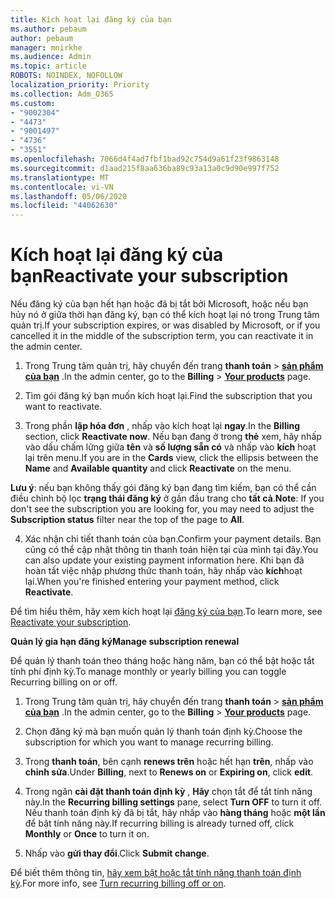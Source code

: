 ```yaml
---
title: Kích hoạt lại đăng ký của bạn
ms.author: pebaum
author: pebaum
manager: mnirkhe
ms.audience: Admin
ms.topic: article
ROBOTS: NOINDEX, NOFOLLOW
localization_priority: Priority
ms.collection: Adm_O365
ms.custom:
- "9002304"
- "4473"
- "9001497"
- "4736"
- "3551"
ms.openlocfilehash: 7066d4f4ad7fbf1bad92c754d9a61f23f9863148
ms.sourcegitcommit: d1aad215f8aa636ba89c93a13a0c9d90e997f752
ms.translationtype: MT
ms.contentlocale: vi-VN
ms.lasthandoff: 05/06/2020
ms.locfileid: "44062630"
---
```

# <a name="reactivate-your-subscription"></a><span data-ttu-id="6a6bc-102">Kích hoạt lại đăng ký của bạn</span><span class="sxs-lookup"><span data-stu-id="6a6bc-102">Reactivate your subscription</span></span>

<span data-ttu-id="6a6bc-103">Nếu đăng ký của bạn hết hạn hoặc đã bị tắt bởi Microsoft, hoặc nếu bạn hủy nó ở giữa thời hạn đăng ký, bạn có thể kích hoạt lại nó trong Trung tâm quản trị.</span><span class="sxs-lookup"><span data-stu-id="6a6bc-103">If your subscription expires, or was disabled by Microsoft, or if you cancelled it in the middle of the subscription term, you can reactivate it in the admin center.</span></span>

1. <span data-ttu-id="6a6bc-104">Trong Trung tâm quản trị, hãy chuyển đến trang **thanh toán** > **[sản phẩm của bạn](https://go.microsoft.com/fwlink/p/?linkid=842054)** .</span><span class="sxs-lookup"><span data-stu-id="6a6bc-104">In the admin center, go to the **Billing** > **[Your products](https://go.microsoft.com/fwlink/p/?linkid=842054)** page.</span></span>

2. <span data-ttu-id="6a6bc-105">Tìm gói đăng ký bạn muốn kích hoạt lại.</span><span class="sxs-lookup"><span data-stu-id="6a6bc-105">Find the subscription that you want to reactivate.</span></span>

3. <span data-ttu-id="6a6bc-106">Trong phần **lập hóa đơn** , nhấp vào kích hoạt lại **ngay**.</span><span class="sxs-lookup"><span data-stu-id="6a6bc-106">In the **Billing** section, click **Reactivate now**.</span></span> <span data-ttu-id="6a6bc-107">Nếu bạn đang ở trong **thẻ** xem, hãy nhấp vào dấu chấm lửng giữa **tên** và **số lượng sẵn có** và nhấp vào **kích** hoạt lại trên menu.</span><span class="sxs-lookup"><span data-stu-id="6a6bc-107">If you are in the **Cards** view, click the ellipsis between the **Name** and **Available quantity** and click **Reactivate** on the menu.</span></span>

<span data-ttu-id="6a6bc-108">**Lưu ý**: nếu bạn không thấy gói đăng ký bạn đang tìm kiếm, bạn có thể cần điều chỉnh bộ lọc **trạng thái đăng ký** ở gần đầu trang cho **tất cả**.</span><span class="sxs-lookup"><span data-stu-id="6a6bc-108">**Note**: If you don't see the subscription you are looking for, you may need to adjust the **Subscription status** filter near the top of the page to **All**.</span></span>

4. <span data-ttu-id="6a6bc-109">Xác nhận chi tiết thanh toán của bạn.</span><span class="sxs-lookup"><span data-stu-id="6a6bc-109">Confirm your payment details.</span></span> <span data-ttu-id="6a6bc-110">Bạn cũng có thể cập nhật thông tin thanh toán hiện tại của mình tại đây.</span><span class="sxs-lookup"><span data-stu-id="6a6bc-110">You can also update your existing payment information here.</span></span> <span data-ttu-id="6a6bc-111">Khi bạn đã hoàn tất việc nhập phương thức thanh toán, hãy nhấp vào **kích**hoạt lại.</span><span class="sxs-lookup"><span data-stu-id="6a6bc-111">When you're finished entering your payment method, click **Reactivate**.</span></span>

<span data-ttu-id="6a6bc-112">Để tìm hiểu thêm, hãy xem kích hoạt lại [đăng ký của bạn](https://docs.microsoft.com/microsoft-365/commerce/subscriptions/reactivate-your-subscription).</span><span class="sxs-lookup"><span data-stu-id="6a6bc-112">To learn more, see [Reactivate your subscription](https://docs.microsoft.com/microsoft-365/commerce/subscriptions/reactivate-your-subscription).</span></span>

<span data-ttu-id="6a6bc-113">**Quản lý gia hạn đăng ký**</span><span class="sxs-lookup"><span data-stu-id="6a6bc-113">**Manage subscription renewal**</span></span>

<span data-ttu-id="6a6bc-114">Để quản lý thanh toán theo tháng hoặc hàng năm, bạn có thể bật hoặc tắt tính phí định kỳ.</span><span class="sxs-lookup"><span data-stu-id="6a6bc-114">To manage monthly or yearly billing you can toggle Recurring billing on or off.</span></span>

1. <span data-ttu-id="6a6bc-115">Trong Trung tâm quản trị, hãy chuyển đến trang **thanh toán** > **[sản phẩm của bạn](https://go.microsoft.com/fwlink/p/?linkid=842054)** .</span><span class="sxs-lookup"><span data-stu-id="6a6bc-115">In the admin center, go to the **Billing** > **[Your products](https://go.microsoft.com/fwlink/p/?linkid=842054)** page.</span></span>

2. <span data-ttu-id="6a6bc-116">Chọn đăng ký mà bạn muốn quản lý thanh toán định kỳ.</span><span class="sxs-lookup"><span data-stu-id="6a6bc-116">Choose the subscription for which you want to manage recurring billing.</span></span>

3. <span data-ttu-id="6a6bc-117">Trong **thanh toán**, bên cạnh **renews trên** hoặc hết hạn **trên**, nhấp vào **chỉnh sửa**.</span><span class="sxs-lookup"><span data-stu-id="6a6bc-117">Under **Billing**, next to **Renews on** or **Expiring on**, click **edit**.</span></span>

4. <span data-ttu-id="6a6bc-118">Trong ngăn **cài đặt thanh toán định kỳ** , **Hãy** chọn tắt để tắt tính năng này.</span><span class="sxs-lookup"><span data-stu-id="6a6bc-118">In the **Recurring billing settings** pane, select **Turn OFF** to turn it off.</span></span> <span data-ttu-id="6a6bc-119">Nếu thanh toán định kỳ đã bị tắt, hãy nhấp vào **hàng tháng** hoặc **một lần** để bật tính năng này.</span><span class="sxs-lookup"><span data-stu-id="6a6bc-119">If recurring billing is already turned off, click **Monthly** or **Once** to turn it on.</span></span>

5. <span data-ttu-id="6a6bc-120">Nhấp vào **gửi thay đổi**.</span><span class="sxs-lookup"><span data-stu-id="6a6bc-120">Click **Submit change**.</span></span>

<span data-ttu-id="6a6bc-121">Để biết thêm thông tin, [hãy xem bật hoặc tắt tính năng thanh toán định kỳ](https://docs.microsoft.com/microsoft-365/commerce/subscriptions/renew-your-subscription#turn-recurring-billing-off-or-on).</span><span class="sxs-lookup"><span data-stu-id="6a6bc-121">For more info, see [Turn recurring billing off or on](https://docs.microsoft.com/microsoft-365/commerce/subscriptions/renew-your-subscription#turn-recurring-billing-off-or-on).</span></span>
